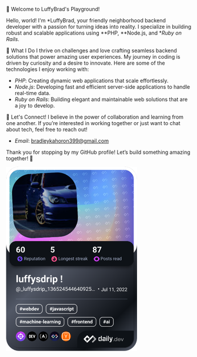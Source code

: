 👋 Welcome to LuffyBrad's Playground!

Hello, world! I'm *LuffyBrad, your friendly neighborhood backend developer with a passion for turning ideas into reality. I specialize in building robust and scalable applications using **PHP, **Node.js, and **Ruby on Rails*. 

🚀 What I Do
I thrive on challenges and love crafting seamless backend solutions that power amazing user experiences. My journey in coding is driven by curiosity and a desire to innovate. Here are some of the technologies I enjoy working with:
- *PHP*: Creating dynamic web applications that scale effortlessly.
- *Node.js*: Developing fast and efficient server-side applications to handle real-time data.
- *Ruby on Rails*: Building elegant and maintainable web solutions that are a joy to develop.

💬 Let's Connect!
I believe in the power of collaboration and learning from one another. If you’re interested in working together or just want to chat about tech, feel free to reach out! 
- *Email*: bradleykahoron399@gmail.com

Thank you for stopping by my GitHub profile! Let’s build something amazing together! 🚀

<!--my devcard-->
<a href="https://app.daily.dev/luffybrad"><img src="./devcard.png" width="356" alt="Luffybrad's Dev Card"/></a>

<!---
luffybrad/luffybrad is a ✨ special ✨ repository because its `README.md` (this file) appears on your GitHub profile.
You can click the Preview link to take a look at your changes.
--->
